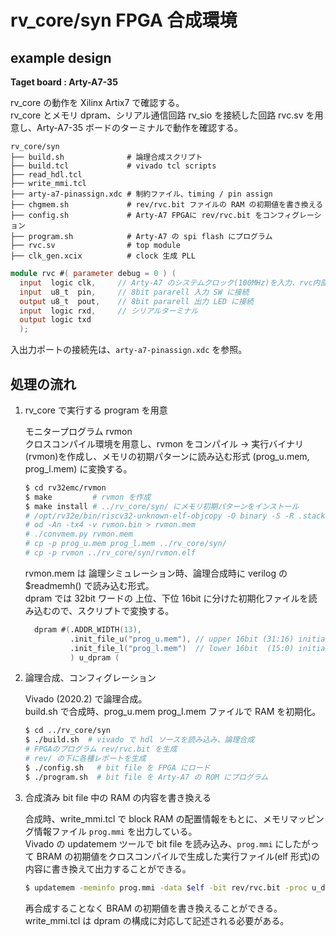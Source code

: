 
# rv_core/syn FPGA 合成環境

## example design  

**Taget board : Arty-A7-35**  

rv_core の動作を Xilinx Artix7 で確認する。  
rv_core とメモリ dpram、シリアル通信回路 rv_sio を接続した回路 rvc.sv を用意し、Arty-A7-35 ボードのターミナルで動作を確認する。
```
rv_core/syn
├── build.sh              # 論理合成スクリプト
├── build.tcl             # vivado tcl scripts
├── read_hdl.tcl
├── write_mmi.tcl         
├── arty-a7-pinassign.xdc # 制約ファイル、timing / pin assign
├── chgmem.sh             # rev/rvc.bit ファイルの RAM の初期値を書き換える
├── config.sh             # Arty-A7 FPGAに rev/rvc.bit をコンフィグレーション
├── program.sh            # Arty-A7 の spi flash にプログラム
├── rvc.sv                # top module
├── clk_gen.xcix          # clock 生成 PLL
```

```verilog
module rvc #( parameter debug = 0 ) (
  input  logic clk,     // Arty-A7 のシステムクロック(100MHz)を入力、rvc内部のPLLでCPUクロックを生成
  input  u8_t  pin,     // 8bit pararell 入力 SW に接続
  output u8_t  pout,    // 8bit pararell 出力 LED に接続
  input  logic rxd,     // シリアルターミナル
  output logic txd
  );
```
入出力ポートの接続先は、`arty-a7-pinassign.xdc` を参照。  

## 処理の流れ  

1. rv_core で実行する program を用意  

   モニタープログラム rvmon  
   クロスコンパイル環境を用意し、rvmon をコンパイル → 実行バイナリ(rvmon)を作成し、メモリの初期パターンに読み込む形式 (prog_u.mem, prog_l.mem) に変換する。  
   ```bash
   $ cd rv32emc/rvmon
   $ make         # rvmon を作成
   $ make install # ../rv_core/syn/ にメモリ初期パターンをインストール
   # /opt/rv32e/bin/riscv32-unknown-elf-objcopy -O binary -S -R .stack rvmon rvmon.bin
   # od -An -tx4 -v rvmon.bin > rvmon.mem
   # ./convmem.py rvmon.mem
   # cp -p prog_u.mem prog_l.mem ../rv_core/syn/
   # cp -p rvmon ../rv_core/syn/rvmon.elf
   ```
   rvmon.mem は 論理シミュレーション時、論理合成時に verilog の $readmemh() で読み込む形式。  
   dpram では 32bit ワードの 上位、下位 16bit に分けた初期化ファイルを読み込むので、スクリプトで変換する。  
    ```verilog title=dpram.sv
      dpram #(.ADDR_WIDTH(13),
              .init_file_u("prog_u.mem"), // upper 16bit (31:16) initial data
              .init_file_l("prog_l.mem")  // lower 16bit  (15:0) initial data
              ) u_dpram (
    ```
2. 論理合成、コンフィグレーション  

   Vivado (2020.2) で論理合成。  
   build.sh で合成時、prog_u.mem  prog_l.mem  ファイルで RAM を初期化。  
   ```bash
   $ cd ../rv_core/syn
   $ ./build.sh  # vivado で hdl ソースを読み込み、論理合成
   # FPGAのプログラム rev/rvc.bit を生成
   # rev/ の下に各種レポートを生成
   $ ./config.sh   # bit file を FPGA にロード  
   $ ./program.sh  # bit file を Arty-A7 の ROM にプログラム  
   ```

3. 合成済み bit file 中の RAM の内容を書き換える  

   合成時、write_mmi.tcl で block RAM の配置情報をもとに、メモリマッピング情報ファイル `prog.mmi` を出力している。  
   Vivado の updatemem ツールで bit file を読み込み、`prog.mmi` にしたがって BRAM の初期値をクロスコンパイルで生成した実行ファイル(elf 形式)の内容に書き換えて出力することができる。  
   ```bash title=chgmem.sh
   $ updatemem -meminfo prog.mmi -data $elf -bit rev/rvc.bit -proc u_dpram -force -out rvcchg.bit
   ```
   再合成することなく BRAM の初期値を書き換えることができる。  
   write_mmi.tcl は dpram の構成に対応して記述される必要がある。  



